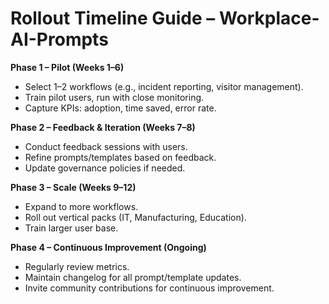 # Rollout Timeline Guide – Workplace-AI-Prompts

**Phase 1 – Pilot (Weeks 1–6)**  
- Select 1–2 workflows (e.g., incident reporting, visitor management).  
- Train pilot users, run with close monitoring.  
- Capture KPIs: adoption, time saved, error rate.  

**Phase 2 – Feedback & Iteration (Weeks 7–8)**  
- Conduct feedback sessions with users.  
- Refine prompts/templates based on feedback.  
- Update governance policies if needed.  

**Phase 3 – Scale (Weeks 9–12)**  
- Expand to more workflows.  
- Roll out vertical packs (IT, Manufacturing, Education).  
- Train larger user base.  

**Phase 4 – Continuous Improvement (Ongoing)**  
- Regularly review metrics.  
- Maintain changelog for all prompt/template updates.  
- Invite community contributions for continuous improvement.  

